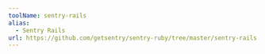 ```yaml
---
toolName: sentry-rails
alias:
  - Sentry Rails
url: https://github.com/getsentry/sentry-ruby/tree/master/sentry-rails
---
```

